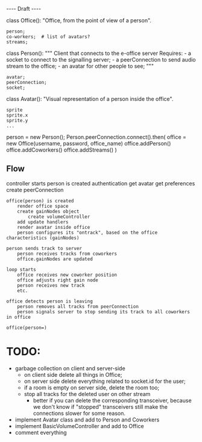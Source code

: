 ---- Draft ----

class Office():
    "Office, from the point of view of a person".

    person;
    co-workers;  # list of avatars?
    streams;

class Person():
    """
    Client that connects to the e-office server
    Requires:
        - a socket to connect to the signalling server;
        - a peerConnection to send audio stream to the office;
        - an avatar for other people to see;
    """

    avatar;
    peerConnection;
    socket;


class Avatar():
    "Visual representation of a person inside the office".

    sprite
    sprite.x
    sprite.y
    ...

person = new Person();
Person.peerConnection.connect().then(
    office = new Office(username, password, office_name)
    office.addPerson()
    office.addCoworkers()
    office.addStreams()
)

## Flow

controller starts
	person is created
		authentication
		get avatar
		get preferences
        create peerConnection

	office(person) is created
		render office space
		create gainNodes object
			create volumeController
		add update handlers
        render avatar inside office
        person configures its "ontrack", based on the office characteristics (gainNodes)
	
	person sends track to server
		person receives tracks from coworkers
		office.gainNodes are updated

	loop starts
		office receives new coworker position
		office adjusts right gain node
		person receives new track
		etc.

	office detects person is leaving
		person removes all tracks from peerConnection
		person signals server to stop sending its track to all coworkers in office
    
    office(person=)


# TODO:

- garbage collection on client and server-side
    - on client side delete all things in Office;
    - on server side delete everything related to socket.id for the user;
    - if a room is empty on server side, delete the room too;
    - stop all tracks for the deleted user on other stream
        - better if you can delete the corresponding transceiver, because we don't know if "stopped" transceivers still make the connections slower for some reason.
- implement Avatar class and add to Person and Coworkers
- implement BasicVolumeController and add to Office
- comment everything